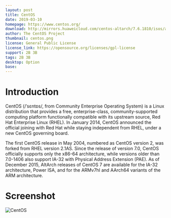 ```yaml
---
layout: post
title: CentOS
date: 2019-03-10
homepage: https://www.centos.org/
download: http://mirrors.huaweicloud.com/centos-altarch/7.6.1810/isos/armhfp/
author: The CentOS Project
thumbnail: centos.png
license: General Public License
license_link: https://opensource.org/licenses/gpl-license
support: 2B 3B
tags: 2B 3B
desktop: Option
base: 
---
```


# Introduction

CentOS (/ˈsɛntɒs/, from Community Enterprise Operating System) is a Linux distribution that provides a free, enterprise-class, community-supported computing platform functionally compatible with its upstream source, Red Hat Enterprise Linux (RHEL). In January 2014, CentOS announced the official joining with Red Hat while staying independent from RHEL, under a new CentOS governing board.

The first CentOS release in May 2004, numbered as CentOS version 2, was forked from RHEL version 2.1AS. Since the release of version 7.0, CentOS officially supports only the x86-64 architecture, while versions older than 7.0-1406 also support IA-32 with Physical Address Extension (PAE). As of December 2015, AltArch releases of CentOS 7 are available for the IA-32 architecture, Power ISA, and for the ARMv7hl and AArch64 variants of the ARM architecture.

# Screenshot

![CentOS](https://raw.githubusercontent.com/rpisystem/RPiSystem.github.io/master/thumbnails/Screenshot/CentOS.png)